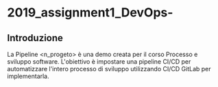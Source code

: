 # 2019_assignment1_DevOps-

## Introduzione
La Pipeline <n_progeto> è una demo creata per il corso Processo e sviluppo software. L'obiettivo è impostare una pipeline CI/CD per automatizzare l'intero processo di sviluppo utilizzando CI/CD GitLab per implementarla.

##
